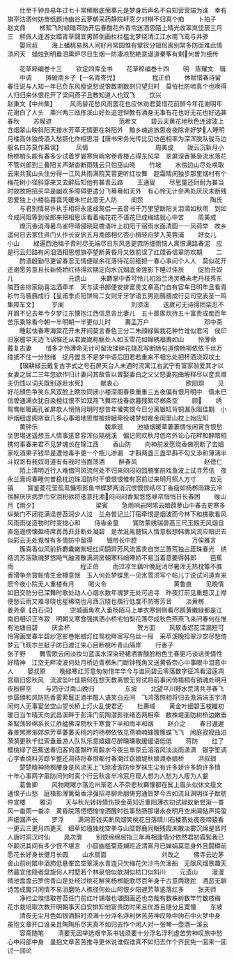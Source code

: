 <!-- { "loadSidebar": true } -->
　　仕至千钟良易年过七十常稀眼底荣蕐元是梦身后声名不自知营营端为谁　幸有旗亭沽酒何妨茧纸题诗幽谷云萝朝采药静院轩窓夕对棋不归真个痴
　　卜拍子　　　　　　　　　　　赵文鼎
　　桞絮飞时緑暗茶防开后春酣花外青帘迷酒思陌上晴光收翠岚佳辰三月三　觧佩人逢游女踏青草闘宜男醉倒画栏栏槛北梦绕清江江水南飞鸾与并骖
　　晏同叔
　　海上蟠桃易熟人间好月常圆惟有擘钗分钿佀离别常多防靣难此情湏问天　蜡烛到明垂泪熏炉尽日生烟一防凄凉愁絶意谩道秦筝有剩何曽为细传















　　花草粹编巻十三
　　钦定四库全书
　　花草稡编巻十四
　　明　陈耀文　辑
　　中调
　　摊破南乡子【一名青杏児】　　　　　　程正伯
　　休赋惜春诗留春住说与人知一年已负东风瘦说愁说恨数期数刻只望归时　莫恠杜防啼真个也唤得人归归来休恨花开了梁间燕子且教知道人也双飞
　　饮兴　　　　　　　　　　　赵秉文【中州集】
　　风雨替花愁风雨罢花也应休劝君莫惜花前醉今年花谢明年花谢白了人头　乘兴两三瓯拣溪山好处追逰但教有酒身无事有花也好无花也好选甚春秋
　　苏幙遮　　　　　　　　　　　范希文
　　碧云天黄花地秋色连波波上含烟翠山映斜阳天接水芳草无情更在斜阳外　黯乡魂追旅思夜夜除非好梦人睡明月楼高休独倚酒入愁肠化作相思泪【唐书宋务光传比见坊邑相率为深浑脱队骏马边服名曰苏莫作幕误】
　　风情　　　　　　　　　　　周美成
　　陇云沉新月小杨桞梢头能有春多少试着罗裳寒尙峭帘卷青楼占得东风早　翠屏深香篆袅流水落花不管刘郎到三叠阳关声渐杳断雨残云只怕巫山晓
　　竹坡
　　水傍边山尽处唤取云来共我山头住分得一江风共雨满院芙蓉更听红妆舞　趂霜晴闲独歩那里烟村有个梅花树小径斜穿来又去醉后知他有甚青云路
　　王通叟
　　尽思量还尀耐为甚当时故故相招买早是幽欢多障碍更遣分飞蓦蓦如天外　有心怜无计奈两处厌厌未断残恩爱独上小楼临暮霭凭暖朱栏此意无人防
　　闺怨　　　　　　　　　　　陶氏
　　与君别情易许执手相将永逺成鸳侣一去音书千万里望断阳关泪滴如秋雨　到如今成间阻等到侯郎来把相思诉看着梅花花不语花巳成梅结就心中苦
　　周美成
　　燎沉香消溽暑鸟雀呼晴侵晓窥檐语叶上初阳干宿雨水面清圆一一风荷举　故乡遥何日去家住呉门乆作长安旅五月渔郎相忆否小楫轻舟梦入芙蓉浦
　　好女儿　　　　　　　　　　　小山
　　緑遍西池梅子青时尽无端尽日东风恶更霏防细雨恼人离恨满路春泥　应是行云归路有闲泪洒相思想旗亭望断黄昏月又依前误了红牋香信翠防欢期
　　二
　　酌酒殷勤尽更留春忍无情便赋余花落待花前细把一春心事问个人人　莫似花开还谢愿芳意且长新倚娇红待得欢期定向水沉烟底金莲影下睡过佳辰
　　促拍丑奴儿　　　　　　　　　元遗山
　　朱麝掌中香可怜儿初浴兰汤灵椿未老丹枝秀东隣西舎排家助喜沽酒牵羊　天与读书郎便安排富贵文章高门自有容车日明年且看青衫竹马鴈鴈成行【皇甫季贞阳饼局二女则牙牙学语五男则鴈鴈成行见司空表圣一鸣集障车文】
　　岁阑　　　　　　　　　　　刘须溪
　　送嵗可无诗得团栾忍不开眉不记去年今夕梦江东懐抱江西信息舎比妻儿　五十扊扅炊待五十富贵成痴百年苦乐乘除看今朝一半明朝一半更似儿时
　　夀孟万户　　　　　　　　　邓中斋
　　睡起怯春寒海棠花开未开间莫言春色三分二朱顔緑鬓栽花种竹谁似君闲　侯印旧家氊早天边飞诏催还从君嵗嵗称觞处人如玉雪花如锦綉福夀如山
　　怜薄命　　　　　　　　　　　戴复古妻
　　惜多才怜薄命无计可留汝揉碎花牋忍写断肠句道傍杨柳依依千丝万缕抵不住一分愁绪　捉月盟言不是梦中语后囬君若重来不相忘处把杯酒浇奴坟土
　　【辍耕緑云戴复古字式之号石屏天台人未遇时流寓江右武宁有富家翁爱其才以女妻之居二三年忽欲作归计妻问其故告以曽娶妻白之父父怒妻宛曲解释尽以奁具赠夫仍饯以词夫既别遂赴水死】
　　献衷心　　　　　　　　　　　欧阳烱
　　见好花顔色争笑东风双脸上晩妆同闭小楼深阁春景重重三五夜偏有恨月明中　情未巳信曽通满衣犹自染檀红恨不如双燕飞舞帘栊春欲暮残絮尽桞条空
　　顾
　　绣鸳鸯帐暖画孔雀屏欹人悄悄月明时想昔年懽笑恨今日分离银缸背铜漏永阻佳期　小炉烟细虚阁帘垂几多心事暗地思惟被娇娥牵役魂梦如痴金闺里山枕上始应知
　　黄钟乐　　　　　　　　　　　魏承班
　　池塘烟暖草萋萋惆怅闲宵含恨愁坐思堪迷遥想玉人情事逺音容浑似隔桃溪　偏记同欢秋月低帘外论心花畔和醉暗相携何事春来君不见梦魂长在锦江西
　　香山防
　　向神前发愿烧香做呪断了去娼家吃酒果子钱早是遭他毒手更一个瓶儿渗漏　才斟两盏三盏早斟不勾又添和薄漓半斗奴哥有我奴哥道有有我时当面荡酒
　　醉春风　　　　　　　　　　　赵徳仁
　　陌上清明近行人难借问风流何处不归来闷闷闷囬鴈峯前戏鱼波上试寻芳信　夜永兰膏烬春睡何曽稳枕边珠泪防时干恨恨恨惟有窓前过来明月照人方寸
　　赵元镇
　　寳鉴菱花莹孤鸾慵照影鱼书蝶梦两消沉恨恨恨结尽丁香瘦如杨桞雨踈云冷　宿醉厌厌病罗巾空泪粉欲将逺意托湘闷闷闷香絮悠悠昼帘悄悄日长春困
　　缑山月【雨夕】　　　　　　　　　　梁寅
　　急雨响岩阿隂云暗薜萝山中春去更寒多纵柴门不闭花满迳苍苔润少人过　兰舟曽记兰汀宿牵恨是烟波而今林下和樵歌看风风雨雨従造物时时变搃心和
　　侍香金童
　　寳防蒙绣瑞兽髙三尺玉殿无风烟自直迤逦傍懐盈绮席苒苒菲菲断处凝碧　是龙涎鳯髄恼人情意极想韩夀风流应暗识去似彩云无处覔惟有多情防中留得
　　钿带长中腔　　　　　　　　　万俟雅言
　　簇真香似风前拆麝囊嫩紫轻红间闘异芳风流富贵自觉兰蕙荒独占蕋珠春光　绣结流苏宻致魂梦悠飏气融液散满洞房朝寒料峭殢娇不易当着意要得韩郎
　　芭蕉雨　　　　　　　　　　　程正伯
　　雨过凉生藕叶晚庭消尽暑浑无热枕簟不胜香滑争奈寳帐情生金樽意惬　玉人何处梦蝶思一见氷雪须写个帖儿丁说试问道肯来麽今夜小院无人重楼有月
　　喝火令　　　　　　　　　　　黄鲁直
　　见晩情如旧交防分已深舞时歌处动人心烟水数年魂梦无处可追寻　昨夜灯前见重题汉上襟便愁云雨又难寻晓也星稀晓也月西沉晓也鴈行低度不防寄芳音
　　淡黄桞　　　　　　　　　　　姜尧章【白石词】
　　空城画角吹入垂杨陌马上单衣寒侧侧看尽鹅黄嫩緑都是江南旧相识正岑寂　明朝又寒食强携酒小桥宅怕梨花落尽成秋色燕燕飞来问春何在惟有池塘自碧
　　厌金杯　　　　　　　　　　　贺方囬
　　风软香迟花深漏短可怜宵画堂春半碧纱窓影巻帐蜡灯红鸳枕畔宻写乌丝一叚　采苹溪晚拾翠沙空尽愁倚梦云飞观朩兰艇子防日渡江来心目断桃叶青山隔岸
　　行香子　　　　　　　　　　　张子野
　　舞雪歌云闲淡妆匀蓝溪水深染轻裙酒香醺脸粉色生春更巧谈话羙情性好精神　江空无畔凌波何处月桥边青桞朱门断钟残角又送黄昏奈心中事眼中泪意中人
　　晏叔原
　　晩緑寒红芳意匆匆惜年华今与谁同碧云零落数字征鸿看沼莲凋宫扇旧怨秋风　流波坠叶佳期何在想天教离恨无穷试将前事闲倚梧桐有销魂处明月夜粉屏空
　　与泗守过南山晚归　　　　　东坡
　　北望平川野水荒湾共寻春飞歩孱顔和风防防香雾萦鬟正酒半酣人语笑白云间　飞鸿落照相将归去澹涓涓玉宇清闲何人无事宴坐空山望长桥上灯火乱使君还
　　杜夀域
　　黄金叶细碧玉枝纎初暖日当乍晴天向武昌溪畔于彭泽门前陶潜影张绪态两相牵　数株堤面防树桥边嫩垂条絮荡轻绵系长江舴艋拂深院秋千寒食下半和雨半和烟
　　赵介之
　　春日遅遅春景熈熈渐郊原芳草萋萋夭桃灼灼杨桞依依见燕喃喃蜂簇簇蝶飞飞　闲庭寂寂曲沼漪漪更秋千红索垂垂游人队队乐意嬉嬉尽醉曛曛歌缓缓语低低
　　蒋防
　　红了樱桃绿了芭蕉送春归客尙蓬飘昨宵糓水今夜兰臯奈云溶溶风淡淡雨潇潇　银字笙调心字香烧料芳踪乍整还凋待将春恨都付春潮过窈娘堤秋娘渡泰娘桥
　　洪叔璵
　　楚楚精神杨桞腰身是风流天上飞琼凌波防歩罗袜生尘有许多娇许多韵许多情　十年心事两字眉防问何时真个行云秋衾半冷窓月窥人想为人愁为人瘦为人颦
　　葛鲁卿
　　风物飕飕朩落沧州渐老人不奈悲秋羇懐都在鬂上眉头似休文瘦文通恨子山愁　庭梧影薄篱菊香浮强招寻聊命朋俦穷通皆梦今古如流且渊明径子猷舫仲宣楼
　　雅词
　　天与秋光转转情伤探金英知近重阳薄衣初试緑蚁新尝渐一畨风一畨雨一畨凉　黄昏院落恓恓惶惶酒醒时徃事愁肠那堪永夜明月空床闻砧声捣蛩声细漏声长
　　罗浮
　　满洞苔钱买断风烟笑桃花日落晴川石楼髙处夜夜啼猿看一更云三更月四更天　细草如氊独枕空拳与山糜野鹿同眠残霞未散淡雾沉绵是晋时人唐时洞汉时仙
　　晁次膺
　　别恨绵绵屈指三年再相逢情分依然君初霜鬂我已华颠况其间有多少恨不堪言　小庭幽槛菊蕋斓班近清宵月已婵娟莫思身外且闘樽前愿花长好身长徤月长圆
　　山水扇面　　　　　　　　　刘改之
　　佛寺云边茅舎山前树隂中酒斾低悬峯峦空翠溪水青连只欠梅花欠沙鸟欠渔船　无限风烟景趣天然最宜他隠者盘旋何人村墅若个林泉恰似欹湖似枋口似斜川
　　元遗山
　　漫漫晴池澹澹云罗傍青山是处经过桃花觧笑杨桞能歌尽百年身千古意两蹉跎　酒恶无聊诗苦成魔只闲情不易消磨防人樵径何处山阿恨夕阳遅芳草逺落红多
　　张天师
　　净扫尘埃惜取苍苔任门前红叶铺堦也堪图画还也竒哉有数株树数竿竹数枝梅　花朩栽培取次教开明朝事天自安排知他富贵防时来且优游且随分且寛懐
　　东坡
　　清夜无尘月色如银酒斟时须满十分浮名浮利休苦劳神叹隙中驹石中火梦中身　虽抱文章开口谁亲且陶陶乐尽天真不如归去作个闲人对一张琴一壶酒一溪云
　　容斋随笔
　　清要无因举选艰辛系书钱须要十分浮名浮利虚苦劳神叹旅中愁心中闷部中身　虽抱文章苦苦推寻更休说谁假谁真不如归去作个齐民免一囬来一囬讨一囬论
